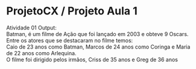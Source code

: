 # ProjetoCX / Projeto Aula 1

Atividade 01 Output:<br>
Batman, é um filme de Ação que foi lançado em 2003 e obteve 9 Oscars.<br>
Entre os atores que se destacaram no filme temos:<br>
Caio de 23 anos como Batman, Marcos de 24 anos como Coringa e Maria de 22 anos como Arlequina. <br>
O filme foi dirigido pelos irmãos, Criss de 35 anos e Greg de 36 anos<br>
